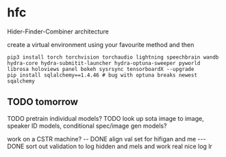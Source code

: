 # hfc
Hider-Finder-Combiner architecture

create a virtual environment using your favourite method and then

```
pip3 install torch torchvision torchaudio lightning speechbrain wandb hydra-core hydra-submitit-launcher hydra-optuna-sweeper pyworld librosa holoviews panel bokeh sysrsync tensorboardX --upgrade
pip install sqlalchemy==1.4.46 # bug with optuna breaks newest sqalchemy
```

## TODO tomorrow
TODO pretrain individual models?
TODO look up sota image to image, speaker ID models, conditional spec/image gen models?

work on a CSTR machine? -- DONE
align val set for hifigan and me --- DONE
sort out validation to log hidden and mels and work real nice
log lr